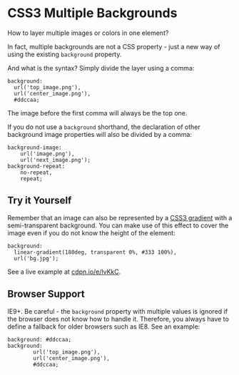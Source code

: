 CSS3 Multiple Backgrounds
=========================

How to layer multiple images or colors in one element?

In fact, multiple backgrounds are not a CSS property - just a new way of using
the existing `background` property.

And what is the syntax? Simply divide the layer using a comma:

~~~~~~~~~~~~~~~~~~~~~~~~~~~~~~~~~~~~~~~~~~~~~~~~~~~~~~~~~~~~~~~~~~~~~~~~~~~~~~~~
background:
  url('top_image.png'),
  url('center_image.png'),
  #ddccaa;
~~~~~~~~~~~~~~~~~~~~~~~~~~~~~~~~~~~~~~~~~~~~~~~~~~~~~~~~~~~~~~~~~~~~~~~~~~~~~~~~

The image before the first comma will always be the top one.

If you do not use a `background` shorthand, the declaration of other background
image properties will also be divided by a comma:

~~~~~~~~~~~~~~~~~~~~~~~~~~~~~~~~~~~~~~~~~~~~~~~~~~~~~~~~~~~~~~~~~~~~~~~~~~~~~~~~
background-image:
    url('image.png'),
    url('next_image.png');
background-repeat:
    no-repeat,
    repeat;
~~~~~~~~~~~~~~~~~~~~~~~~~~~~~~~~~~~~~~~~~~~~~~~~~~~~~~~~~~~~~~~~~~~~~~~~~~~~~~~~

Try it Yourself
---------------

Remember that an image can also be represented by a [CSS3
gradient](<css3-gradients.md>) with a semi-transparent background. You can make
use of this effect to cover the image even if you do not know the height of the
element:

~~~~~~~~~~~~~~~~~~~~~~~~~~~~~~~~~~~~~~~~~~~~~~~~~~~~~~~~~~~~~~~~~~~~~~~~~~~~~~~~
background:
  linear-gradient(180deg, transparent 0%, #333 100%),
  url('bg.jpg');
~~~~~~~~~~~~~~~~~~~~~~~~~~~~~~~~~~~~~~~~~~~~~~~~~~~~~~~~~~~~~~~~~~~~~~~~~~~~~~~~

See a live example at [cdpn.io/e/lvKkC](<http://cdpn.io/e/lvKkC>).

Browser Support
---------------

IE9+. Be careful - the `background` property with multiple values is ignored if
the browser does not know how to handle it. Therefore, you always have to define
a fallback for older browsers such as IE8. See an example:

~~~~~~~~~~~~~~~~~~~~~~~~~~~~~~~~~~~~~~~~~~~~~~~~~~~~~~~~~~~~~~~~~~~~~~~~~~~~~~~~
background: #ddccaa;
background:
        url('top_image.png'),
        url('center_image.png'),
        #ddccaa;
~~~~~~~~~~~~~~~~~~~~~~~~~~~~~~~~~~~~~~~~~~~~~~~~~~~~~~~~~~~~~~~~~~~~~~~~~~~~~~~~
